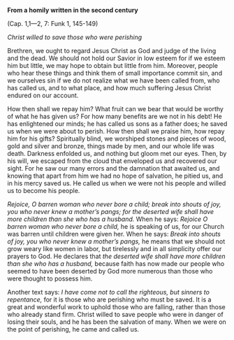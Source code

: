 

**From a homily written in the second century**

(Cap. 1,1—2, 7: Funk 1, 145-149)

_Christ willed to save those who were perishing_

Brethren, we ought to regard Jesus Christ as God and judge of the living and the dead. We should not hold our Savior in low esteem for if we esteem him but little, we may hope to obtain but little from him. Moreover, people who hear these things and think them of small importance commit sin, and we ourselves sin if we do not realize what we have been called from, who has called us, and to what place, and how much suffering Jesus Christ endured on our account.

How then shall we repay him? What fruit can we bear that would be worthy of what he has given us? For how many benefits are we not in his debt! He has enlightened our minds; he has called us sons as a father does; he saved us when we were about to perish. How then shall we praise him, how repay him for his gifts? Spiritually blind, we worshiped stones and pieces of wood, gold and silver and bronze, things made by men, and our whole life was death. Darkness enfolded us, and nothing but gloom met our eyes. Then, by his will, we escaped from the cloud that enveloped us and recovered our sight. For he saw our many errors and the damnation that awaited us, and knowing that apart from him we had no hope of salvation, he pitied us, and in his mercy saved us. He called us when we were not his people and willed us to become his people.

_Rejoice, O barren woman who never bore a child; break into shouts of joy, you who never knew a mother’s pangs; for the deserted wife shall have more children than she who has a husband._ When he says: _Rejoice O barren woman who never bore a child,_ he is speaking of us, for our Church was barren until children were given her. When he says: _Break into shouts of joy, you who never knew a mother’s pangs,_ he means that we should not grow weary like women in labor, but tirelessly and in all simplicity offer our prayers to God. He declares that _the deserted wife shall have more children than she who has a husband,_ because faith has now made our people who seemed to have been deserted by God more numerous than those who were thought to possess him.

Another text says: _I have come not to call the righteous, but sinners to repentance,_ for it is those who are perishing who must be saved. It is a great and wonderful work to uphold those who are falling, rather than those who already stand firm. Christ willed to save people who were in danger of losing their souls, and he has been the salvation of many. When we were on the point of perishing, he came and called us.

